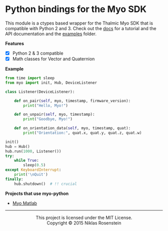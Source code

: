 # Python bindings for the Myo SDK

This module is a ctypes based wrapper for the Thalmic Myo SDK that is
compatible with Python 2 and 3. Check out the [docs][] for a tutorial
and the API documentation and the [examples](examples) folder.

__Features__

- [x] Python 2 & 3 compatible
- [x] Math classes for Vector and Quaternion

__Example__

```python
from time import sleep
from myo import init, Hub, DeviceListener

class Listener(DeviceListener):

    def on_pair(self, myo, timestamp, firmware_version):
        print("Hello, Myo!")

    def on_unpair(self, myo, timestamp):
        print("Goodbye, Myo!")

    def on_orientation_data(self, myo, timestamp, quat):
        print("Orientation:", quat.x, quat.y, quat.z, quat.w)

init()
hub = Hub()
hub.run(1000, Listener())
try:
    while True:
        sleep(0.5)
except KeyboardInterrupt:
    print('\nQuit')
finally:
    hub.shutdown()  # !! crucial
```

__Projects that use myo-python__

- [Myo Matlab](https://github.com/yijuilee/myomatlab)

  [docs]: http://niklasrosenstein.github.io/myo-python/

----

<p align="center">This project is licensed under the MIT License.</br>
Copyright &copy; 2015 Niklas Rosenstein</p>

